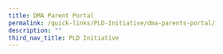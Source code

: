 ```yaml
---
title: DMA Parent Portal
permalink: /quick-links/PLD-Initiative/dma-parents-portal/
description: ""
third_nav_title: PLD Initiative
---
```

